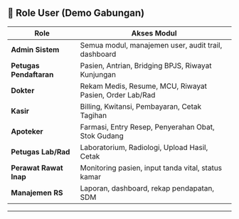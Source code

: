 ## 👥 Role User (Demo Gabungan)

| Role                  | Akses Modul                                                                 |
|-----------------------|------------------------------------------------------------------------------|
| **Admin Sistem**      | Semua modul, manajemen user, audit trail, dashboard                         |
| **Petugas Pendaftaran** | Pasien, Antrian, Bridging BPJS, Riwayat Kunjungan                          |
| **Dokter**            | Rekam Medis, Resume, MCU, Riwayat Pasien, Order Lab/Rad                     |
| **Kasir**             | Billing, Kwitansi, Pembayaran, Cetak Tagihan                                |
| **Apoteker**          | Farmasi, Entry Resep, Penyerahan Obat, Stok Gudang                          |
| **Petugas Lab/Rad**   | Laboratorium, Radiologi, Upload Hasil, Cetak                                |
| **Perawat Rawat Inap**| Monitoring pasien, input tanda vital, status kamar                          |
| **Manajemen RS**      | Laporan, dashboard, rekap pendapatan, SDM                                   |

---
